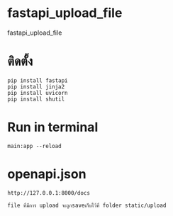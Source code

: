 # fastapi_upload_file
fastapi_upload_file


# ติดตั้ง
```
pip install fastapi
pip install jinja2
pip install uvicorn
pip install shutil
```

# Run in terminal
```
main:app --reload
```

# openapi.json
```
http://127.0.0.1:8000/docs
```
```
file ที่มีการ upload จะถูกsaveเก็บไว้ที่ folder static/upload
```
